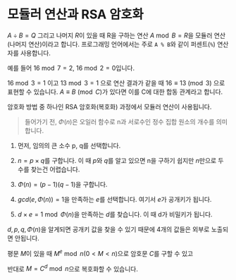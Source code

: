 # 모듈러 연산과 RSA 암호화

$A \div B = Q$ 그리고 나머지 $R$이 있을 때 R을 구하는 연산 $A \bmod B = R$을 모듈러 연산(나머지 연산)이라고 합니다. 프로그래밍 언어에서는 주로 `A % B`와 같이 퍼센트(`%`) 연산자를 사용합니다.

예를 들어 $16 \bmod 7 = 2$, $16 \bmod 2 = 0$입니다.

$16 \bmod 3 = 1$ 이고 $13 \bmod 3 = 1$ 으로 연산 결과가 같을 때 $16 \equiv 13 \pmod{3}$ 으로 표현할 수 있습니다. $A \equiv B \pmod{C}$가 있다면 이를 C에 대한 합동 관계라고 합니다.

암호화 방법 중 하나인 RSA 암호화(복호화) 과정에서 모듈러 연산이 사용됩니다.

> 들어가기 전, $\Phi(n)$은 오일러 함수로 n과 서로수인 정수 집합 원소의 개수를 의미합니다.

1. 먼저, 임의의 큰 소수 p, q를 선택합니다.

2. $n = p \times q$를 구합니다. 이 때 $p$와 $q$를 알고 있으면 n을 구하기 쉽지만 $n$만으로 두 수를 찾는건 어렵습니다.

3. $\Phi(n) = (p - 1)(q - 1)$을 구합니다.

4. $gcd(e, \Phi(n)) = 1$을 만족하는 $e$를 선택합니다. 여기서 $e$가 공개키가 됩니다.

5. $d \times e = 1 \bmod \Phi(n)$을 만족하는 $d$를 찾습니다. 이 때 d가 비밀키가 됩니다.

$d, p, q, \Phi(n)$을 알게되면 공개키 값을 찾을 수 있기 때문에 4개의 값들은 외부로 노출되면 안됩니다.

평문 $M$이 있을 때 $M^e \bmod n (0 < M < n)$으로 암호문 $C$를 구할 수 있고

반대로 $M = C^d \bmod n$으로 복호화할 수 있습니다.
